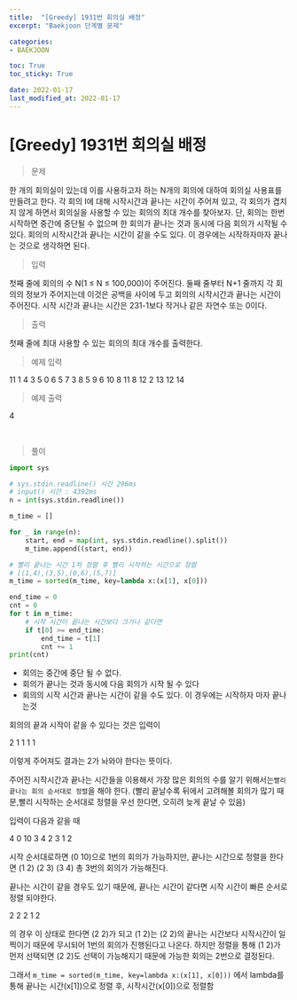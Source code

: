 ```yaml
---
title:  "[Greedy] 1931번 회의실 배정"
excerpt: "Baekjoon 단계별 문제"

categories:
- BAEKJOON

toc: True
toc_sticky: True

date: 2022-01-17
last_modified_at: 2022-01-17
---
```


# [Greedy] 1931번 회의실 배정

> 문제

한 개의 회의실이 있는데 이를 사용하고자 하는 N개의 회의에 대하여 회의실 사용표를 만들려고 한다. 각 회의 I에 대해 시작시간과 끝나는 시간이 주어져 있고, 각 회의가 겹치지 않게 하면서 회의실을 사용할 수 있는 회의의 최대 개수를 찾아보자. 단, 회의는 한번 시작하면 중간에 중단될 수 없으며 한 회의가 끝나는 것과 동시에 다음 회의가 시작될 수 있다. 회의의 시작시간과 끝나는 시간이 같을 수도 있다. 이 경우에는 시작하자마자 끝나는 것으로 생각하면 된다.

> 입력

첫째 줄에 회의의 수 N(1 ≤ N ≤ 100,000)이 주어진다. 둘째 줄부터 N+1 줄까지 각 회의의 정보가 주어지는데 이것은 공백을 사이에 두고 회의의 시작시간과 끝나는 시간이 주어진다. 시작 시간과 끝나는 시간은 231-1보다 작거나 같은 자연수 또는 0이다.

> 출력

첫째 줄에 최대 사용할 수 있는 회의의 최대 개수를 출력한다.

> 예제 입력

11
1 4
3 5
0 6
5 7
3 8
5 9
6 10
8 11
8 12
2 13
12 14

> 예제 출력

4

<br>

> 풀이

```python
import sys

# sys.stdin.readline() 시간 296ms
# input() 시간 : 4392ms
n = int(sys.stdin.readline())

m_time = []

for _ in range(n):
    start, end = map(int, sys.stdin.readline().split())
    m_time.append((start, end))

# 빨리 끝나는 시간 1차 정렬 후 빨리 시작하는 시간으로 정렬
# [(1,4),(3,5),(0,6),(5,7)]
m_time = sorted(m_time, key=lambda x:(x[1], x[0]))

end_time = 0
cnt = 0
for t in m_time:
    # 시작 시간이 끝나는 시간보다 크거나 같다면
    if t[0] >= end_time:
        end_time = t[1]
        cnt += 1
print(cnt)
```

- 회의는 중간에 중단 될 수 없다.
- 회의가 끝나는 것과 동시에 다음 회의가 시작 될 수 있다
- 회의의 시작 시간과 끝나는 시간이 같을 수도 있다. 이 경우에는 시작하자 마자 끝나는것

회의의 끝과 시작이 같을 수 있다는 것은 입력이

2
1 1
1 1

이렇게 주어져도 결과는 2가 놔와야 한다는 뜻이다.

주어진 시작시간과 끝나는 시간들을 이용해서 가장 많은 회의의 수를 알기 위해서는`빨리 끝나는 회의 순서대로 정렬`을 해야 한다. 
(빨리 끝날수록 뒤에서 고려해볼 회의가 많기 때문,빨리 시작하는 순서대로 정렬을 우선 한다면, 오히려 늦게 끝날 수 있음)

입력이 다음과 같을 때

4
0 10
3 4
2 3
1 2

시작 순서대로하면 (0 10)으로 1번의 회의가 가능하지만, 끝나는 시간으로 정렬을 한다면 (1 2) (2 3) (3 4) 총 3번의 회의가 가능해진다.

끝나는 시간이 같을 경우도 있기 때문에, 끝나는 시간이 같다면 시작 시간이 빠른 순서로 정렬 되야한다.

2
2 2
1 2

의 경우 이 상태로 한다면 (2 2)가 되고 (1 2)는 (2 2)의 끝나는 시간보다 시작시간이 일찍이기 때문에 무시되어 1번의 회의가 진행된다고 나온다. 하지만 정렬을 통해 (1 2)가 먼저 선택되면 (2 2)도 선택이 가능해지기 때문에 가능한 회의는 2번으로 결정된다.

그래서 `m_time = sorted(m_time, key=lambda x:(x[1], x[0]))` 에서 lambda를 통해 끝나는 시간(x[1])으로 정렬 후, 시작시간(x[0])으로 정렬함